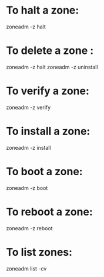To halt a zone:
===============

zoneadm -z halt

To delete a zone :
==================

zoneadm -z halt zoneadm -z uninstall

To verify a zone:
=================

zoneadm -z verify

To install a zone:
==================

zoneadm -z install

To boot a zone:
===============

zoneadm -z boot

To reboot a zone:
=================

zoneadm -z reboot

To list zones:
==============

zoneadm list -cv
